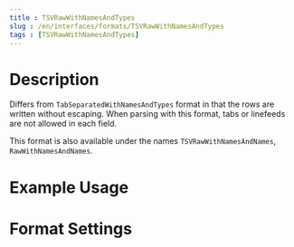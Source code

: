 ```yaml
---
title : TSVRawWithNamesAndTypes
slug : /en/interfaces/formats/TSVRawWithNamesAndTypes
tags : [TSVRawWithNamesAndTypes]
---
```


# Description

Differs from `TabSeparatedWithNamesAndTypes` format in that the rows are written without escaping.
When parsing with this format, tabs or linefeeds are not allowed in each field.

This format is also available under the names `TSVRawWithNamesAndNames`, `RawWithNamesAndNames`.

# Example Usage

# Format Settings